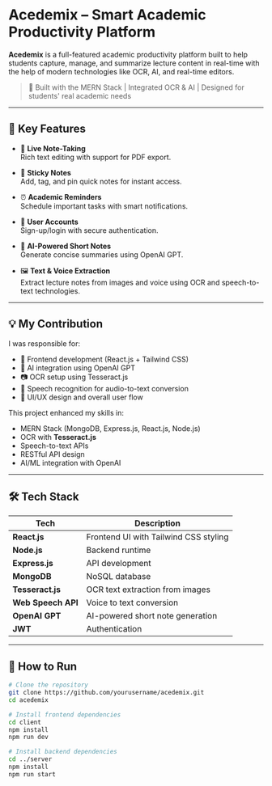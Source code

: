 # Acedemix – Smart Academic Productivity Platform

**Acedemix** is a full-featured academic productivity platform built to help students capture, manage, and summarize lecture content in real-time with the help of modern technologies like OCR, AI, and real-time editors.

> 🧠 Built with the MERN Stack | Integrated OCR & AI | Designed for students' real academic needs

---

## 🚀 Key Features

- 📄 **Live Note-Taking**  
  Rich text editing with support for PDF export.

- 📝 **Sticky Notes**  
  Add, tag, and pin quick notes for instant access.

- ⏰ **Academic Reminders**  
  Schedule important tasks with smart notifications.

- 👤 **User Accounts**  
  Sign-up/login with secure authentication.

- 🧠 **AI-Powered Short Notes**  
  Generate concise summaries using OpenAI GPT.

- 🖼️ **Text & Voice Extraction**  
  Extract lecture notes from images and voice using OCR and speech-to-text technologies.

---

## 💡 My Contribution

I was responsible for:

- 🎨 Frontend development (React.js + Tailwind CSS)
- 🤖 AI integration using OpenAI GPT
- 📷 OCR setup using Tesseract.js
- 🎤 Speech recognition for audio-to-text conversion
- 🧩 UI/UX design and overall user flow

This project enhanced my skills in:

- MERN Stack (MongoDB, Express.js, React.js, Node.js)  
- OCR with **Tesseract.js**  
- Speech-to-text APIs  
- RESTful API design  
- AI/ML integration with OpenAI

---

## 🛠 Tech Stack

| Tech          | Description                                |
|---------------|--------------------------------------------|
| **React.js**  | Frontend UI with Tailwind CSS styling      |
| **Node.js**   | Backend runtime                            |
| **Express.js**| API development                            |
| **MongoDB**   | NoSQL database                             |
| **Tesseract.js** | OCR text extraction from images         |
| **Web Speech API** | Voice to text conversion              |
| **OpenAI GPT**| AI-powered short note generation           |
| **JWT**       | Authentication                             |

---

## 📂 How to Run

```bash
# Clone the repository
git clone https://github.com/yourusername/acedemix.git
cd acedemix

# Install frontend dependencies
cd client
npm install
npm run dev

# Install backend dependencies
cd ../server
npm install
npm run start

